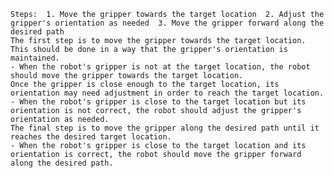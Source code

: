 
    Steps:  1. Move the gripper towards the target location  2. Adjust the gripper's orientation as needed  3. Move the gripper forward along the desired path
    The first step is to move the gripper towards the target location. This should be done in a way that the gripper's orientation is maintained.
    - When the robot's gripper is not at the target location, the robot should move the gripper towards the target location.
    Once the gripper is close enough to the target location, its orientation may need adjustment in order to reach the target location.
    - When the robot's gripper is close to the target location but its orientation is not correct, the robot should adjust the gripper's orientation as needed.
    The final step is to move the gripper along the desired path until it reaches the desired target location.
    - When the robot's gripper is close to the target location and its orientation is correct, the robot should move the gripper forward along the desired path.
